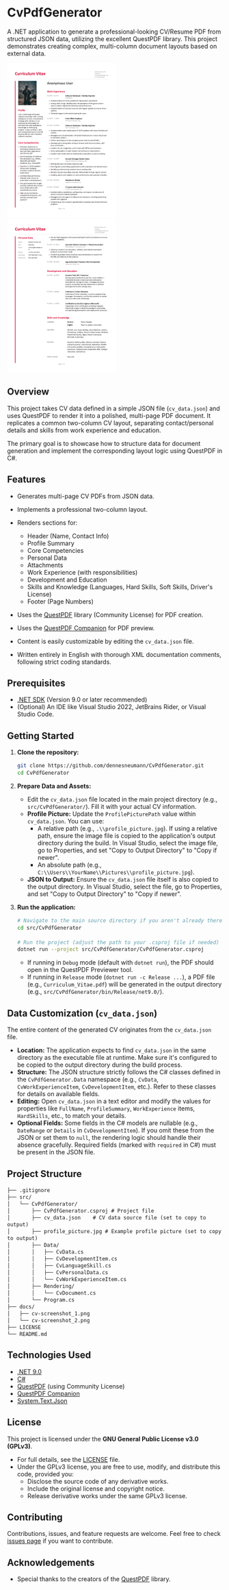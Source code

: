 # CvPdfGenerator

A .NET application to generate a professional-looking CV/Resume PDF from structured JSON data, utilizing the excellent QuestPDF library. This project demonstrates creating complex, multi-column document layouts based on external data.

![Generated PDF Screenshot Page 1](docs/cv-screenshot_1.png)
![Generated PDF Screenshot Page 2](docs/cv-screenshot_2.png)

## Overview

This project takes CV data defined in a simple JSON file (`cv_data.json`) and uses QuestPDF to render it into a polished, multi-page PDF document. It replicates a common two-column CV layout, separating contact/personal details and skills from work experience and education.

The primary goal is to showcase how to structure data for document generation and implement the corresponding layout logic using QuestPDF in C#.

## Features

* Generates multi-page CV PDFs from JSON data.
* Implements a professional two-column layout.
* Renders sections for:
    * Header (Name, Contact Info)
    * Profile Summary
    * Core Competencies
    * Personal Data
    * Attachments
    * Work Experience (with responsibilities)
    * Development and Education
    * Skills and Knowledge (Languages, Hard Skills, Soft Skills, Driver's License)
    * Footer (Page Numbers)
* Uses the [QuestPDF](https://www.questpdf.com/) library (Community License) for PDF creation.
* Uses the [QuestPDF Companion](https://www.questpdf.com/companion/usage.html) for PDF preview.

* Content is easily customizable by editing the `cv_data.json` file.
* Written entirely in English with thorough XML documentation comments, following strict coding standards.

## Prerequisites

* [.NET SDK](https://dotnet.microsoft.com/download) (Version 9.0 or later recommended)
* (Optional) An IDE like Visual Studio 2022, JetBrains Rider, or Visual Studio Code.

## Getting Started

1.  **Clone the repository:**
    ```bash
    git clone https://github.com/dennesneumann/CvPdfGenerator.git
    cd CvPdfGenerator
    ```

2.  **Prepare Data and Assets:**
    * Edit the `cv_data.json` file located in the main project directory (e.g., `src/CvPdfGenerator/`). Fill it with your actual CV information.
    * **Profile Picture:** Update the `ProfilePicturePath` value within `cv_data.json`. You can use:
        * A relative path (e.g., `.\\profile_picture.jpg`). If using a relative path, ensure the image file is copied to the application's output directory during the build. In Visual Studio, select the image file, go to Properties, and set "Copy to Output Directory" to "Copy if newer".
        * An absolute path (e.g., `C:\\Users\\YourName\\Pictures\\profile_picture.jpg`).
    * **JSON to Output:** Ensure the `cv_data.json` file itself is also copied to the output directory. In Visual Studio, select the file, go to Properties, and set "Copy to Output Directory" to "Copy if newer".

3.  **Run the application:**
    ```bash
    # Navigate to the main source directory if you aren't already there
    cd src/CvPdfGenerator

    # Run the project (adjust the path to your .csproj file if needed)
    dotnet run --project src/CvPdfGenerator/CvPdfGenerator.csproj
    ```

    * If running in `Debug` mode (default with `dotnet run`), the PDF should open in the QuestPDF Previewer tool.
    * If running in `Release` mode (`dotnet run -c Release ...`), a PDF file (e.g., `Curriculum_Vitae.pdf`) will be generated in the output directory (e.g., `src/CvPdfGenerator/bin/Release/net9.0/`).

## Data Customization (`cv_data.json`)

The entire content of the generated CV originates from the `cv_data.json` file.

* **Location:** The application expects to find `cv_data.json` in the same directory as the executable file at runtime. Make sure it's configured to be copied to the output directory during the build process.
* **Structure:** The JSON structure strictly follows the C# classes defined in the `CvPdfGenerator.Data` namespace (e.g., `CvData`, `CvWorkExperienceItem`, `CvDevelopmentItem`, etc.). Refer to these classes for details on available fields.
* **Editing:** Open `cv_data.json` in a text editor and modify the values for properties like `FullName`, `ProfileSummary`, `WorkExperience` items, `HardSkills`, etc., to match your details.
* **Optional Fields:** Some fields in the C# models are nullable (e.g., `DateRange` or `Details` in `CvDevelopmentItem`). If you omit these from the JSON or set them to `null`, the rendering logic should handle their absence gracefully. Required fields (marked with `required` in C#) must be present in the JSON file.

## Project Structure
```
├── .gitignore
├── src/
│   └── CvPdfGenerator/
│       ├── CvPdfGenerator.csproj # Project file
│       ├── cv_data.json    # CV data source file (set to copy to output)
│       ├── profile_picture.jpg # Example profile picture (set to copy to output)
│       ├── Data/
│       │   ├── CvData.cs
│       │   ├── CvDevelopmentItem.cs
│       │   ├── CvLanguageSkill.cs
│       │   ├── CvPersonalData.cs
│       │   └── CvWorkExperienceItem.cs
│       ├── Rendering/
│       │   └── CvDocument.cs
│       └── Program.cs
├── docs/
│   ├── cv-screenshot_1.png
│   └── cv-screenshot_2.png
├── LICENSE
└── README.md
```
## Technologies Used

* [.NET 9.0](https://dotnet.microsoft.com/)
* [C#](https://docs.microsoft.com/en-us/dotnet/csharp/)
* [QuestPDF](https://www.questpdf.com/) (using Community License)
* [QuestPDF Companion](https://www.questpdf.com/companion/usage.html)
* [System.Text.Json](https://docs.microsoft.com/en-us/dotnet/standard/serialization/system-text-json-overview)

## License

This project is licensed under the **GNU General Public License v3.0 (GPLv3)**.
- For full details, see the [LICENSE](LICENSE) file.
- Under the GPLv3 license, you are free to use, modify, and distribute this code, provided you:
  - Disclose the source code of any derivative works.
  - Include the original license and copyright notice.
  - Release derivative works under the same GPLv3 license.

## Contributing

Contributions, issues, and feature requests are welcome. Feel free to check [issues page](https://github.com/dennesneumann/CvPdfGenerator/issues) if you want to contribute.

## Acknowledgements

* Special thanks to the creators of the [QuestPDF](https://www.questpdf.com/) library.